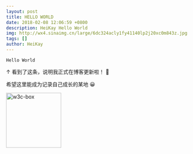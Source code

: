 ```yaml
---
layout: post
title: HELLO WORLD
date: 2018-02-08 12:06:59 +0800
description: HeiKay Hello World
img: http://wx4.sinaimg.cn/large/6dc324acly1fy41140lp2j20xc0m843z.jpg
tags: []
author: HeiKay
---
```


```
Hello World
```

↑ 看到了这条，说明我正式在博客更新啦！ 👏

希望这里能成为记录自己成长的某地 😀

<img src="https://wx1.sinaimg.cn/large/6dc324acly1fyb3woiyvnj20hs0hsq3p.jpg" width="150px" alt="w3c-box"/>
